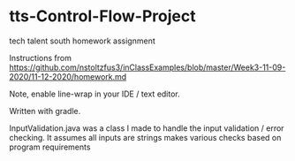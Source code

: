 # tts-Control-Flow-Project
tech talent south homework assignment

Instructions from https://github.com/nstoltzfus3/inClassExamples/blob/master/Week3-11-09-2020/11-12-2020/homework.md

Note, enable line-wrap in your IDE / text editor. 

Written with gradle.

InputValidation.java was a class I made to handle the input validation / error checking. 
It assumes all inputs are strings makes various checks based on program requirements
